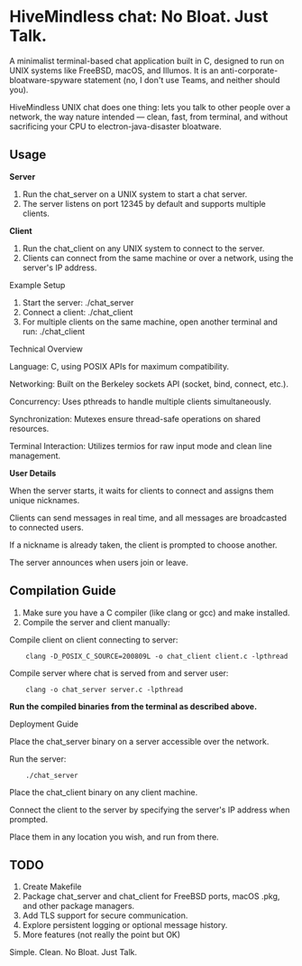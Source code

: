 # HiveMindless chat: No Bloat. Just Talk.

A minimalist terminal-based chat application built in C, designed to run on UNIX systems like FreeBSD, macOS, and Illumos. It is an anti-corporate-bloatware-spyware statement (no, I don't use Teams, and neither should you).

HiveMindless UNIX chat does one thing: lets you talk to other people over a network, the way nature intended — clean, fast, from terminal, and without sacrificing your CPU to electron-java-disaster bloatware. 

## Usage

**Server**

1. Run the chat_server on a UNIX system to start a chat server.
2. The server listens on port 12345 by default and supports multiple clients.

**Client**

1. Run the chat_client on any UNIX system to connect to the server.
2. Clients can connect from the same machine or over a network, using the server's IP address.


Example Setup

1.	Start the server:
./chat_server
2.	Connect a client:
./chat_client
3.	For multiple clients on the same machine, open another terminal and run:
./chat_client

Technical Overview

Language: C, using POSIX APIs for maximum compatibility.

Networking: Built on the Berkeley sockets API (socket, bind, connect, etc.).

Concurrency: Uses pthreads to handle multiple clients simultaneously.

Synchronization: Mutexes ensure thread-safe operations on shared resources.

Terminal Interaction: Utilizes termios for raw input mode and clean line management.

**User Details**

When the server starts, it waits for clients to connect and assigns them unique nicknames.

Clients can send messages in real time, and all messages are broadcasted to connected users.

If a nickname is already taken, the client is prompted to choose another.

The server announces when users join or leave.

## Compilation Guide

1. Make sure you have a C compiler (like clang or gcc) and make installed.
2. Compile the server and client manually:


Compile client on client connecting to server:

		clang -D_POSIX_C_SOURCE=200809L -o chat_client client.c -lpthread

Compile server where chat is served from and server user:

		clang -o chat_server server.c -lpthread


**Run the compiled binaries from the terminal as described above.**

Deployment Guide

Place the chat_server binary on a server accessible over the network.

Run the server:

		./chat_server

Place the chat_client binary on any client machine.

Connect the client to the server by specifying the server's IP address when prompted.

Place them in any location you wish, and run from there.

## TODO

1. Create Makefile
2. Package chat_server and chat_client for FreeBSD ports, macOS .pkg, and other package managers.
3. Add TLS support for secure communication.
4. Explore persistent logging or optional message history.
5. More features (not really the point but OK)

Simple. Clean. No Bloat. Just Talk.